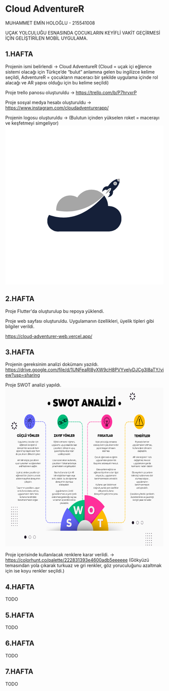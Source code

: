 # Cloud AdventureR

MUHAMMET EMİN HOLOĞLU - 215541008

UÇAK YOLCULUĞU ESNASINDA ÇOCUKLARIN KEYİFLİ VAKİT GEÇİRMESİ İÇİN GELİŞTİRİLEN MOBİL UYGULAMA.

## 1.HAFTA

Projenin ismi belirlendi -> Cloud AdventureR (Cloud = uçak içi eğlence sistemi olacağı için Türkçe’de “bulut” anlamına gelen bu ingilizce kelime seçildi, AdventureR = çocukların maceracı bir şekilde uygulama içinde rol alacağı ve AR yapısı olduğu için bu kelime seçildi)

Proje trello panosu oluşturuldu -> https://trello.com/b/P7hrvxrP

Proje sosyal medya hesabı oluşturuldu -> https://www.instagram.com/cloudadventurerapp/

Projenin logosu oluşturuldu -> (Bulutun içinden yükselen roket = macerayı ve keşfetmeyi simgeliyor)
<img src="https://github.com/eminhologlu/cloudAdventureRweb/blob/bb7910bb4daacf3039803435e9066ddfe5c17eef/public/cloudadventurer.png" width="500" height="500">

## 2.HAFTA

Proje Flutter'da oluşturulup bu repoya yüklendi.

Proje web sayfası oluşturuldu. Uygulamanın özellikleri, üyelik tipleri gibi bilgiler verildi.

https://cloud-adventurer-web.vercel.app/

## 3.HAFTA

Projenin gereksinim analizi dokümanı yazıldı. 
https://drive.google.com/file/d/1UNFeaRI8yXW9cH8PVYvelyDJCg3I8aTY/view?usp=sharing

Proje SWOT analizi yapıldı.
<img src="https://github.com/eminhologlu/cloudAdventureRweb/blob/0dc7cd8d96abc9b6093b25b935302a31b3a002ee/public/swot.png" width="500" height="500">

Proje içerisinde kullanılacak renklere karar verildi. -> https://colorhunt.co/palette/222831393e4600adb5eeeeee
(Gökyüzü temasından yola çıkarak turkuaz ve gri renkler, göz yoruculuğunu azaltmak için ise koyu renkler seçildi.)

## 4.HAFTA

TODO

## 5.HAFTA

TODO

## 6.HAFTA

TODO

## 7.HAFTA

TODO
